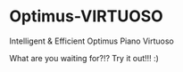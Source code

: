# Optimus-VIRTUOSO
Intelligent &amp; Efficient Optimus Piano Virtuoso 

What are you waiting for?!? Try it out!!! :)
